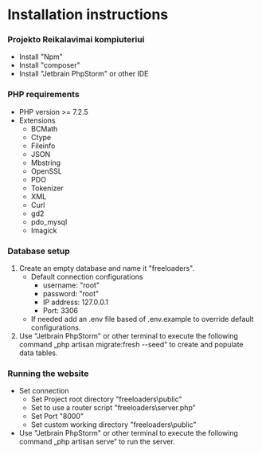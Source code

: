 # Installation instructions

### Projekto Reikalavimai kompiuteriui

- Install "Npm"
- Install "composer"
- Install "Jetbrain PhpStorm" or other IDE

### PHP requirements

- PHP version >= 7.2.5
- Extensions
	- BCMath
	- Ctype
	- Fileinfo
	- JSON
	- Mbstring
	- OpenSSL
	- PDO
	- Tokenizer
	- XML
	- Curl
	- gd2
	- pdo_mysql
	- Imagick

### Database setup

1. Create an empty database and name it "freeloaders".
    - Default connection configurations
		- username: "root"
		- password: "root"
		- IP address: 127.0.0.1
		- Port: 3306
	- If needed add an .env file based of .env.example to override default configurations.
2. Use "Jetbrain PhpStorm" or other terminal to execute the following command „php artisan migrate:fresh --seed“ to create and populate data tables.

### Running the website

- Set connection
    - Set Project root directory "freeloaders\public"
    - Set to use a router script "freeloaders\server.php"
    - Set Port "8000"
    - Set custom working directory "freeloaders\public"
- Use "Jetbrain PhpStorm" or other terminal to execute the following command „php artisan serve“ to run the server.
